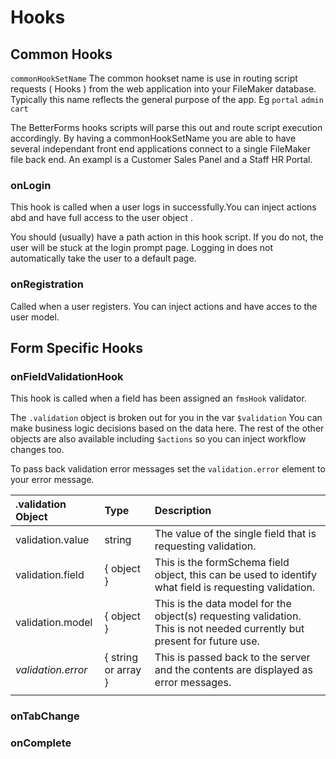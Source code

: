 # Hooks

## Common Hooks

`commonHookSetName` The common hookset name is use in routing script requests \( Hooks \) from the web application into your FileMaker database. Typically this name reflects the general purpose of the app. Eg `portal` `admin` `cart` 

The BetterForms hooks scripts will parse this out and route script execution accordingly. By having a commonHookSetName you are able to have several independant front end applications connect to a single FileMaker file back end. An exampl is a Customer Sales Panel and a Staff HR Portal.

### onLogin

This hook is called when a user logs in successfully.You can inject actions abd and have full access to the user object .

You should \(usually\) have a path action in this hook script. If you do not, the user will be stuck at the login prompt page. Logging in does not automatically take the user to a default page.

### onRegistration

Called when a user registers. You can inject actions and have acces to the user model.

## Form Specific Hooks

### onFieldValidationHook

This hook is called when a field has been assigned an `fmsHook` validator.

The `.validation` object is broken out for you in the var `$validation` You can make business logic decisions based on the data here. The rest of the other objects are also available including `$actions` so you can inject workflow changes too.

To pass back validation error messages set the `validation.error` element to your error message.

| .validation Object | Type | Description |
| :--- | :--- | :--- |
| validation.value | string | The value of the single field that is requesting validation. |
| validation.field | { object } | This is the formSchema field object, this can be used to identify what field is requesting validation. |
| validation.model | { object } | This is the data model for the object\(s\) requesting validation. This is not needed currently but present for future use. |
| _validation.error_ | { string or array } | This is passed back to the server and the contents are displayed as error messages. |
|  |  |  |

### onTabChange

### onComplete

